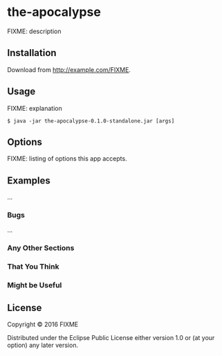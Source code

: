 # the-apocalypse

FIXME: description

## Installation

Download from http://example.com/FIXME.

## Usage

FIXME: explanation

    $ java -jar the-apocalypse-0.1.0-standalone.jar [args]

## Options

FIXME: listing of options this app accepts.

## Examples

...

### Bugs

...

### Any Other Sections
### That You Think
### Might be Useful

## License

Copyright © 2016 FIXME

Distributed under the Eclipse Public License either version 1.0 or (at
your option) any later version.
